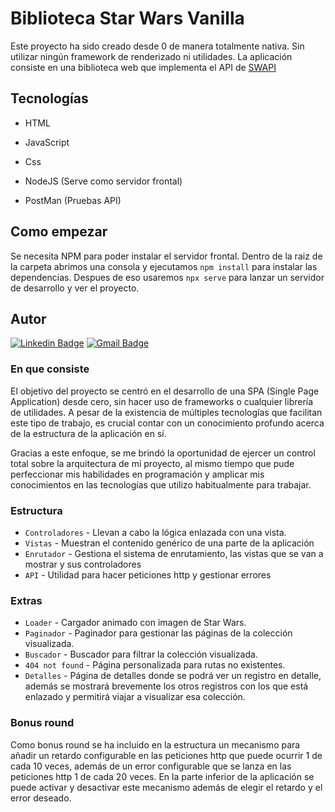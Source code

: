 # Biblioteca Star Wars Vanilla

Este proyecto ha sido creado desde 0 de manera totalmente nativa. Sin utilizar ningún framework de renderizado ni utilidades.
La aplicación consiste en una biblioteca web que implementa el API de [SWAPI](https://swapi.dev/)

## Tecnologías

- HTML
- JavaScript
- Css

- NodeJS (Serve como servidor frontal)
- PostMan (Pruebas API)

## Como empezar

Se necesita NPM para poder instalar el servidor frontal.
Dentro de la raiz de la carpeta abrimos una consola y ejecutamos `npm install` para instalar las dependencias. Despues de eso usaremos `npx serve` para lanzar un servidor de desarrollo y ver el proyecto.

## Autor

[![Linkedin Badge](https://img.shields.io/badge/-LinkedIn-blue?style=flat-square&logo=Linkedin&logoColor=white&link=https://www.linkedin.com/in/emiliojosefullstackdeveloper/)](https://www.linkedin.com/in/emiliojosefullstackdeveloper/)
[![Gmail Badge](https://img.shields.io/badge/-ejperezmariscal@gmail.com-D14836?style=flat-square&logo=Gmail&logoColor=white&link=mailto:ejperezmariscal@gmail.com)](mailto:ejperezmariscal@gmail.com)<br>

### En que consiste

El objetivo del proyecto se centró en el desarrollo de una SPA (Single Page Application) desde cero, sin hacer uso de frameworks o cualquier librería de utilidades. A pesar de la existencia de múltiples tecnologías que facilitan este tipo de trabajo, es crucial contar con un conocimiento profundo acerca de la estructura de la aplicación en sí.

Gracias a este enfoque, se me brindó la oportunidad de ejercer un control total sobre la arquitectura de mi proyecto, al mismo tiempo que pude perfeccionar mis habilidades en programación y amplicar mis conocimientos en las tecnologías que utilizo habitualmente para trabajar.

### Estructura

- `Controladores` - Llevan a cabo la lógica enlazada con una vista.
- `Vistas` - Muestran el contenido genérico de una parte de la aplicación
- `Enrutador` - Gestiona el sistema de enrutamiento, las vistas que se van a mostrar y sus controladores
- `API` - Utilidad para hacer peticiones http y gestionar errores

### Extras

- `Loader` - Cargador animado con imagen de Star Wars.
- `Paginador` - Paginador para gestionar las páginas de la colección visualizada.
- `Buscador` - Buscador para filtrar la colección visualizada.
- `404 not found` - Página personalizada para rutas no existentes.
- `Detalles` - Página de detalles donde se podrá ver un registro en detalle, además se mostrará brevemente los otros registros con los que está enlazado y permitirá viajar a visualizar esa colección.

### Bonus round

Como bonus round se ha incluido en la estructura un mecanismo para añadir un retardo configurable en las peticiones http que puede ocurrir 1 de cada 10 veces, además de un error configurable que se lanza en las peticiones http 1 de cada 20 veces. En la parte inferior de la aplicación se puede activar y desactivar este mecanismo además de elegir el retardo y el error deseado.
